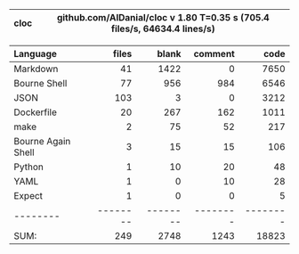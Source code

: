 
cloc|github.com/AlDanial/cloc v 1.80  T=0.35 s (705.4 files/s, 64634.4 lines/s)
--- | ---

Language|files|blank|comment|code
:-------|-------:|-------:|-------:|-------:
Markdown|41|1422|0|7650
Bourne Shell|77|956|984|6546
JSON|103|3|0|3212
Dockerfile|20|267|162|1011
make|2|75|52|217
Bourne Again Shell|3|15|15|106
Python|1|10|20|48
YAML|1|0|10|28
Expect|1|0|0|5
--------|--------|--------|--------|--------
SUM:|249|2748|1243|18823
